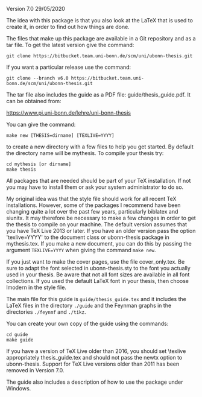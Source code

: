 Version 7.0 29/05/2020

The idea with this package is that you also look at the LaTeX that
is used to create it, in order to find out how things are done.

The files that make up this package are available in a Git
repository and as a tar file. To get the latest version
give the command:
```
git clone https://bitbucket.team.uni-bonn.de/scm/uni/ubonn-thesis.git
```

If you want a particular release use the command:
```
git clone --branch v6.0 https://bitbucket.team.uni-bonn.de/scm/uni/ubonn-thesis.git
```

The tar file also includes the guide as a PDF file: guide/thesis_guide.pdf.
It can be obtained from:

https://www.pi.uni-bonn.de/lehre/uni-bonn-thesis

You can give the command:
```
make new [THESIS=dirname] [TEXLIVE=YYYY]
```
to create a new directory with a few files to help you get
started. By default the directory name will be mythesis.
To compile your thesis try:
```
cd mythesis [or dirname]
make thesis
```

All packages that are needed should be part of your TeX
installation. If not you may have to install them or ask your system
administrator to do so.

My original idea was that the style file should work for all recent
TeX installations.  However, some of the packages I recommend have
been changing quite a lot over the past few years, particularly
biblatex and siunitx.  It may therefore be necessary to make a few
changes in order to get the thesis to compile on your machine. The
default version assumes that you have TeX Live 2013 or later.  If you
have an older version pass the option 'texlive=YYYY' to the document class
or ubonn-thesis package in mythesis.tex.
If you make a new document, you can do this by passing the argument 
`TEXLIVE=YYYY` when giving the command `make new`.

If you just want to make the cover pages, use the file cover_only.tex.
Be sure to adapt the font selected in ubonn-thesis.sty to the font
you actually used in your thesis. Be aware that not all font sizes are
available in all font collections. If you used the default LaTeX font
in your thesis, then choose lmodern in the style file.

The main file for this guide is `guide/thesis_guide.tex` and it
includes the LaTeX files in the directory `./guide` and the
Feynman graphs in the directories `./feynmf` and `./tikz`.

You can create your own copy of the guide using the commands:
```
cd guide
make guide
```

If you have a version of TeX Live older than 2016, you should set 
\texlive appropriately thesis_guide.tex and
should not pass the newtx option to ubonn-thesis.
Support for TeX Live versions older than 2011 has been removed in Version 7.0.

The guide also includes a description of how to use the package under
Windows.
